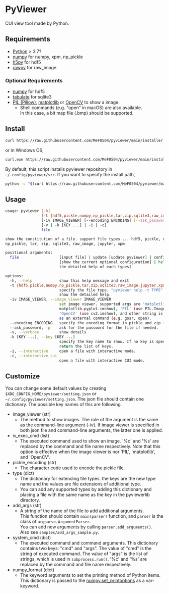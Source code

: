 # PyViewer

CUI view tool made by Python.

## Requirements

- [Python](https://www.python.org/) > 3.7?
- [numpy](https://numpy.org/) for numpy, xpm, np_pickle
- [h5py](https://docs.h5py.org/) for hdf5
- [rawpy](https://letmaik.github.io/rawpy/api/rawpy.RawPy.html) for raw_image

### Optional Requirements

- [numpy](https://numpy.org/) for hdf5
- [tabulate](https://pypi.org/project/tabulate/) for sqlite3
- [PIL (Pillow)](https://pillow.readthedocs.io/), [matplotlib](https://matplotlib.org/) or [OpenCV](https://pypi.org/project/opencv-python/) to show a image.
    - Shell commands (e.g. "open" in macOS) are also available.  
      In this case, a bit map file (.bmp) should be supported.

## Install

```bash
curl https://raw.githubusercontent.com/MeF0504/pyviewer/main/installer.py | python
```
or in Windows OS,
```bash
curl.exe https://raw.githubusercontent.com/MeF0504/pyviewer/main/installer.py | python
```
By default, this script installs pyviewer repository in `~/.config/pyviewer/src`.
If you want to specify the install path,
```bash
python -c "$(curl https://raw.githubusercontent.com/MeF0504/pyviewer/main/installer.py)" path/to/install
```

## Usage
```bash
usage: pyviewer [-h]
                [-t {hdf5,pickle,numpy,np_pickle,tar,zip,sqlite3,raw_image,jupyter,xpm}]
                [-iv IMAGE_VIEWER] [--encoding ENCODING] [--ask_password]
                [-v | -k [KEY ...] | -i | -c]
                file

show the constitution of a file. support file types ... hdf5, pickle, numpy,
np_pickle, tar, zip, sqlite3, raw_image, jupyter, xpm

positional arguments:
  file                  [input file] | update [update pyviewer] | config_list
                        [show the current optional configuration] | help [show
                        the detailed help of each types]

options:
  -h, --help            show this help message and exit
  -t {hdf5,pickle,numpy,np_pickle,tar,zip,sqlite3,raw_image,jupyter,xpm}, --type {hdf5,pickle,numpy,np_pickle,tar,zip,sqlite3,raw_image,jupyter,xpm}
                        specify the file type. "pyviewer help -t TYPE" will
                        show the detailed help.
  -iv IMAGE_VIEWER, --image_viewer IMAGE_VIEWER
                        set image viewer. supported args are 'matplotlib' (use
                        matplotlib.pyplot.imshow), 'PIL' (use PIL.Image.show),
                        'OpenCV' (use cv2.imshow), and other string is treated
                        as an external command (e.g. gosr, open).
  --encoding ENCODING   specify the encoding format in pickle and zip file.
  --ask_password, -p    ask for the password for the file if needed.
  -v, --verbose         show details
  -k [KEY ...], --key [KEY ...]
                        specify the key name to show. If no key is specified,
                        return the list of keys.
  -i, --interactive     open a file with interactive mode.
  -c, --interactive_cui
                        open a file with interactive CUI mode.
```

## Customize

You can change some default values by creating `$XDG_CONFIG_HOME/pyviewer/setting.json` or `~/.config/pyviewer/setting.json`.
The json file should contain one dictionary. The possible key names of this are following.

- image_viewer (str)
    - The method to show images. The role of the argument is the same as the command-line argument (-iv). If image viewer is specified in both json file and command-line arguments, the latter one is applied.
- iv_exec_cmd (list)
    - The executed command used to show an image. '%c' and '%s' are replaced by the command and file name respectively. Note that this option is effective when the image viewer is nor 'PIL', 'matplotlib', and 'OpenCV'.
- pickle_encoding (str)
    - The character code used to encode the pickle file.
- type (dict)
    - The dictionary for extending file types. the keys are the new type name and the values are file extensions of additional type.
    - You can add any supported types by adding this dictionary and placing a file with the same name as the key in the pyviewerlib directory.
- add_args (str)
    - A string of the name of the file to add additional arguments.  
    This function should contain `main(parser)` function, and `parser` is
    the class of `argparse.ArgumentParser`.  
    You can add new arguments by calling `parser.add_arguments()`.  
    Also see `samples/add_args_sample.py`.
- system_cmd (dict)
    - The executed command and command arguments. This dictionary contains two keys: "cmd" and "args".
    The value of "cmd" is the string of executed command. The value of "args" is the list of strings, which is used in `subprocess.run()`. '%c' and '%s' are replaced by the command and file name respectively.
- numpy_format (dict)
    - The keyword arguments to set the printing method of Python items.
    This dictionary is passed to the [numpy.set_printoptions](https://numpy.org/doc/stable/reference/generated/numpy.set_printoptions.html) as a var-keyword.
